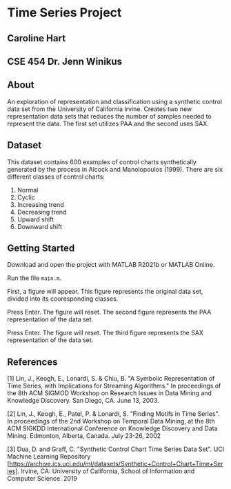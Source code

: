 # Time Series Project
## Caroline Hart
## CSE 454 Dr. Jenn Winikus

## About

An exploration of representation and classification using a synthetic control data set from the University of California Irvine. Creates two new representation data sets that reduces the number of samples needed to represent the data. The first set utilizes PAA and the second uses SAX. 

## Dataset

This dataset contains 600 examples of control charts synthetically generated by the process in Alcock and Manolopoulos (1999). There are six different classes of control charts:

1. Normal
2. Cyclic
3. Increasing trend
4. Decreasing trend
5. Upward shift
6. Downward shift


## Getting Started

Download and open the project with MATLAB R2021b or MATLAB Online.

Run the file `main.m`.

First, a figure will appear. This figure represents the original data set, divided into its cooresponding classes.

Press Enter. The figure will reset. 
The second figure represents the PAA representation of the data set.

Press Enter. The figure will reset. 
The third figure represents the SAX representation of the data set. 



## References
[1]  Lin, J., Keogh, E., Lonardi, S. & Chiu, B. "A Symbolic Representation of Time Series, with Implications for Streaming Algorithms."  In proceedings of the 8th ACM SIGMOD Workshop on Research Issues in Data Mining and  Knowledge Discovery. San Diego, CA. June 13, 2003. 

[2]  Lin, J., Keogh, E., Patel, P. & Lonardi, S. "Finding Motifs in Time Series". In proceedings of the 2nd Workshop on Temporal Data Mining, at the 8th ACM SIGKDD International Conference on Knowledge Discovery and Data Mining. Edmonton, Alberta, Canada. July 23-26, 2002

[3]  Dua, D. and Graff, C. "Synthetic Control Chart Time Series Data Set". UCI Machine Learning Repository [https://archive.ics.uci.edu/ml/datasets/Synthetic+Control+Chart+Time+Series]. Irvine, CA: University of California, School of Information and Computer Science. 2019
